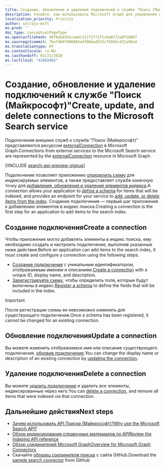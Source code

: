 ```yaml
---
title: Создание, обновление и удаление подключений к службе "Поиск (Майкрософт)"
description: Узнайте, как использовать Microsoft Graph для управления подключениями к службе "Поиск (Майкрософт)".
localization_priority: Priority
author: snlraju-msft
ms.prod: ''
doc_type: conceptualPageType
ms.openlocfilehash: 99f0ab4591caa6c311f2771f1c6a0772a8f16087
ms.sourcegitcommit: 7baf4847486885edf08ead533c76503cd31a98a4
ms.translationtype: HT
ms.contentlocale: ru-RU
ms.lasthandoff: 03/21/2020
ms.locfileid: "42892802"
---
```

# <a name="create-update-and-delete-connections-to-the-microsoft-search-service"></a><span data-ttu-id="c46e6-103">Создание, обновление и удаление подключений к службе "Поиск (Майкрософт)"</span><span class="sxs-lookup"><span data-stu-id="c46e6-103">Create, update, and delete connections to the Microsoft Search service</span></span>

<span data-ttu-id="c46e6-104">Подключения внешних служб к службе "Поиск (Майкрософт)" представляются ресурсом [externalConnection](/graph/api/resources/externalconnection?view=graph-rest-beta) в Microsoft Graph.</span><span class="sxs-lookup"><span data-stu-id="c46e6-104">Connections from external services to the Microsoft Search service are represented by the [externalConnection](/graph/api/resources/externalconnection?view=graph-rest-beta) resource in Microsoft Graph.</span></span>

[!INCLUDE [search-api-preview-signup](../includes/search-api-preview-signup.md)]

<span data-ttu-id="c46e6-105">Подключение позволяет приложению [определить схему](/graph/api/externalconnection-post-schema?view=graph-rest-beta) для индексируемых элементов, а также предоставляет службе конечную точку для [добавления, обновления и удаления элементов индекса](search-index-manage-items.md).</span><span class="sxs-lookup"><span data-stu-id="c46e6-105">A connection allows your application to [define a schema](/graph/api/externalconnection-post-schema?view=graph-rest-beta) for items that will be indexed, and provides an endpoint for your service to [add, update, or delete items from the index](search-index-manage-items.md).</span></span> <span data-ttu-id="c46e6-106">Создание подключения — первый шаг приложения к добавлению элементов в индекс поиска.</span><span class="sxs-lookup"><span data-stu-id="c46e6-106">Creating a connection is the first step for an application to add items to the search index.</span></span>

## <a name="create-a-connection"></a><span data-ttu-id="c46e6-107">Создание подключения</span><span class="sxs-lookup"><span data-stu-id="c46e6-107">Create a connection</span></span>

<span data-ttu-id="c46e6-108">Чтобы приложение могло добавлять элементы в индекс поиска, ему необходимо создать и настроить подключение, выполнив указанные ниже действия.</span><span class="sxs-lookup"><span data-stu-id="c46e6-108">Before an application can add items to the search index, it must create and configure a connection using the following steps.</span></span>

- <span data-ttu-id="c46e6-109">[Создание подключения](/graph/api/external-post-connections?view=graph-rest-beta) с уникальным идентификатором, отображаемым именем и описанием.</span><span class="sxs-lookup"><span data-stu-id="c46e6-109">[Create a connection](/graph/api/external-post-connections?view=graph-rest-beta) with a unique ID, display name, and description.</span></span>
- <span data-ttu-id="c46e6-110">[Зарегистрируйте схему](/graph/api/externalconnection-post-schema?view=graph-rest-beta), чтобы определить поля, которые будут включены в индекс.</span><span class="sxs-lookup"><span data-stu-id="c46e6-110">[Register a schema](/graph/api/externalconnection-post-schema?view=graph-rest-beta) to define the fields that will be included in the index.</span></span>

> [!IMPORTANT]
> <span data-ttu-id="c46e6-111">После регистрации схемы ее невозможно изменить для существующего подключения.</span><span class="sxs-lookup"><span data-stu-id="c46e6-111">Once a schema has been registered, it cannot be changed for an existing connection.</span></span>

## <a name="update-a-connection"></a><span data-ttu-id="c46e6-112">Обновление подключения</span><span class="sxs-lookup"><span data-stu-id="c46e6-112">Update a connection</span></span>

<span data-ttu-id="c46e6-113">Вы можете изменить отображаемое имя или описание существующего подключения, [обновив подключение](/graph/api/externalconnection-update?view=graph-rest-beta).</span><span class="sxs-lookup"><span data-stu-id="c46e6-113">You can change the display name or description of an existing connection by [updating the connection](/graph/api/externalconnection-update?view=graph-rest-beta).</span></span>

## <a name="delete-a-connection"></a><span data-ttu-id="c46e6-114">Удаление подключения</span><span class="sxs-lookup"><span data-stu-id="c46e6-114">Delete a connection</span></span>

<span data-ttu-id="c46e6-115">Вы можете [удалить подключение](/graph/api/externalconnection-delete?view=graph-rest-beta) и удалить все элементы, индексированные через него.</span><span class="sxs-lookup"><span data-stu-id="c46e6-115">You can [delete a connection](/graph/api/externalconnection-delete?view=graph-rest-beta), and remove all items that were indexed via that connection.</span></span>

## <a name="next-steps"></a><span data-ttu-id="c46e6-116">Дальнейшие действия</span><span class="sxs-lookup"><span data-stu-id="c46e6-116">Next steps</span></span>

- [<span data-ttu-id="c46e6-117">Зачем использовать API Поиска (Майкрософт)?</span><span class="sxs-lookup"><span data-stu-id="c46e6-117">Why use the Microsoft Search API?</span></span>](search-concept-overview.md#why-use-the-microsoft-search-api)
- [<span data-ttu-id="c46e6-118">Обзор индексирования справочных материалов по API</span><span class="sxs-lookup"><span data-stu-id="c46e6-118">Review the Indexing API reference</span></span>](/graph/api/resources/indexing-api-overview?view=graph-rest-beta)
- [<span data-ttu-id="c46e6-119">Обзор соединителей Microsoft Graph</span><span class="sxs-lookup"><span data-stu-id="c46e6-119">Overview for Microsoft Graph Connectors</span></span>](/microsoftsearch/connectors-overview)
- <span data-ttu-id="c46e6-120">Скачайте [образец соединителя поиска](https://github.com/microsoftgraph/msgraph-search-connector-sample) с сайта GitHub.</span><span class="sxs-lookup"><span data-stu-id="c46e6-120">Download the [sample search connector](https://github.com/microsoftgraph/msgraph-search-connector-sample) from GitHub</span></span>
